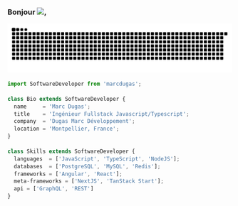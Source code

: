 ### Bonjour <img src="https://github.com/thomasbnt/thomasbnt/blob/me/hi.gif" width="25px">,

<p align = "center">
	<img src = "https://github.com/7oSkaaa/7oSkaaa/blob/output/github-contribution-grid-snake.svg?" alt = "Snake Game"/>
</p>

```ts
import SoftwareDeveloper from 'marcdugas';

class Bio extends SoftwareDeveloper {
  name     = 'Marc Dugas';
  title    = 'Ingénieur Fullstack Javascript/Typescript';
  company  = 'Dugas Marc Développement';
  location = 'Montpellier, France';
}

class Skills extends SoftwareDeveloper {
  languages  = ['JavaScript', 'TypeScript', 'NodeJS'];
  databases  = ['PostgreSQL', 'MySQL', 'Redis'];
  frameworks = ['Angular', 'React'];
  meta-frameworks = ['NextJS', 'TanStack Start'];
  api = ['GraphQL', 'REST']
}
```
